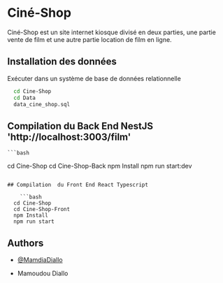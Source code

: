 
# Ciné-Shop
Ciné-Shop est un site internet kiosque divisé en deux parties, une partie vente de film et une autre partie location de film en ligne.
 



## Installation  des données


Exécuter dans un système de base de données relationnelle
```bash
  cd Cine-Shop
  cd Data
  data_cine_shop.sql
```
## Compilation  du Back End NestJS 'http://localhost:3003/film'

    ```bash
  cd Cine-Shop
  cd Cine-Shop-Back
  npm Install
  npm run start:dev
 
```
 
## Compilation  du Front End React Typescript

    ```bash
  cd Cine-Shop
  cd Cine-Shop-Front
  npm Install
  npm run start
```


## Authors

- [@MamdiaDiallo](https://github.com/MamdiaDiallo/Cine-s)

- Mamoudou Diallo
